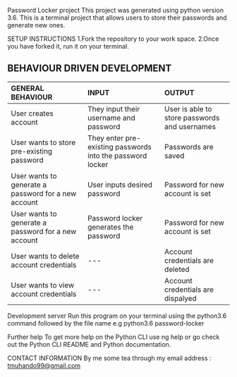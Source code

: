 Password Locker project
This project was generated using python version 3.6. This is a terminal project that allows users to store their passwords and generate new ones.

SETUP INSTRUCTIONS
1.Fork the repository to your work space.
2.Once you have forked it, run it on your terminal.



## BEHAVIOUR DRIVEN DEVELOPMENT
| GENERAL BEHAVIOUR | INPUT | OUTPUT|
|:------------------|:--------|:-----------|
|User creates account| They input their username and password|User is able to store passwords and usernames|
|User wants to store pre-existing password| They enter pre-existing passwords into the password locker|Passwords are saved|
|User wants to generate a password for a new account| User inputs desired password|Password for new account is set|
|User wants to generate a password for a new account| Password locker generates the password|Password for new account is set|
|User wants to delete account credentials|---|Account credentials are deleted|
|User wants to view account credentials|---|Account credentials are dispalyed|


Development server
Run this program on your terminal using the python3.6 command followed by the file name e.g python3.6 password-locker



Further help
To get more help on the Python CLI use ng help or go check out the Python CLI README and Python documentation.

CONTACT INFORMATION
By me some tea through my email address : tmuhando99@gmail.com